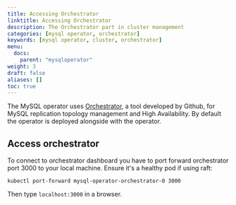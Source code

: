 ```yaml
---
title: Accessing Orchestrator
linktitle: Accessing Orchestrator
description: The Orchestrator part in cluster management
categories: [mysql operator, orchestrator]
keywords: [mysql operator, cluster, orchestrator]
menu:
  docs:
    parent: "mysqloperator"
weight: 3
draft: false
aliases: []
toc: true
---
```


The MySQL operator uses [Orchestrator](https://github.com/github/orchestrator), a tool developed by
Github, for MySQL replication topology management and High Availability. By default the operator is
deployed alongside with the operator.

## Access orchestrator

To connect to orchestrator dashboard you have to port forward orchestrator port 3000 to your local
machine. Ensure it's a healthy pod if using raft:

```shell
kubectl port-forward mysql-operator-orchestrator-0 3000
```

Then type `localhost:3000` in a browser.
